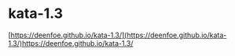 # kata-1.3
[https://deenfoe.github.io/kata-1.3/](https://deenfoe.github.io/kata-1.3/)https://deenfoe.github.io/kata-1.3/
